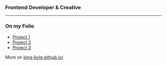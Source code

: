 ### Frontend Developer & Creative

---

### On my Folio

- [Project 1](https://www.example.com) 
- [Project 2](https://www.example.com)
- [Project 3](https://www.example.com)

More on [king-kyle.github.io/](https://www.example.com)





<!--
**King-Kyle/King-Kyle** is a ✨ _special_ ✨ repository because its `README.md` (this file) appears on your GitHub profile.

Here are some ideas to get you started:

- 🔭 I’m currently working on ...
- 🌱 I’m currently learning ...
- 👯 I’m looking to collaborate on ...
- 🤔 I’m looking for help with ...
- 💬 Ask me about ...
- 📫 How to reach me: ...
- 😄 Pronouns: ...
- ⚡ Fun fact: ...
-->
